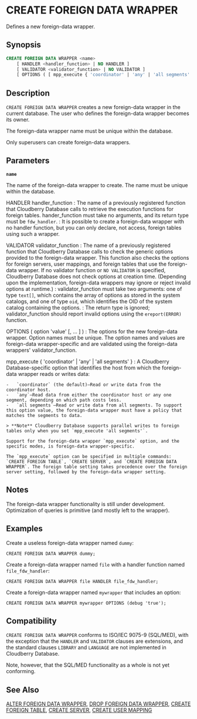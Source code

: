 # CREATE FOREIGN DATA WRAPPER

Defines a new foreign-data wrapper.

## Synopsis

```sql
CREATE FOREIGN DATA WRAPPER <name>
    [ HANDLER <handler_function> | NO HANDLER ]
    [ VALIDATOR <validator_function> | NO VALIDATOR ]
    [ OPTIONS ( [ mpp_execute { 'coordinator' | 'any' | 'all segments' } [, ] ] <option> '<value>' [, ... ] ) ]
```

## Description

`CREATE FOREIGN DATA WRAPPER` creates a new foreign-data wrapper in the current database. The user who defines the foreign-data wrapper becomes its owner.

The foreign-data wrapper name must be unique within the database.

Only superusers can create foreign-data wrappers.

## Parameters

**`name`**

The name of the foreign-data wrapper to create. The name must be unique within the database.

HANDLER handler_function
:   The name of a previously registered function that Cloudberry Database calls to retrieve the execution functions for foreign tables. hander_function must take no arguments, and its return type must be `fdw_handler`.
:   It is possible to create a foreign-data wrapper with no handler function, but you can only declare, not access, foreign tables using such a wrapper.

VALIDATOR validator_function
:   The name of a previously registered function that Cloudberry Database calls to check the generic options provided to the foreign-data wrapper. This function also checks the options for foreign servers, user mappings, and foreign tables that use the foreign-data wrapper. If no validator function or `NO VALIDATOR` is specified, Cloudberry Database does not check options at creation time. (Depending upon the implementation, foreign-data wrappers may ignore or reject invalid options at runtime.)
:    validator_function must take two arguments: one of type `text[]`, which contains the array of options as stored in the system catalogs, and one of type `oid`, which identifies the OID of the system catalog containing the options.
:   The return type is ignored; validator_function should report invalid options using the `ereport(ERROR)` function.

OPTIONS ( option 'value' [, ... ] )
:   The options for the new foreign-data wrapper. Option names must be unique. The option names and values are foreign-data wrapper-specific and are validated using the foreign-data wrappers' validator_function.

mpp_execute { 'coordinator' | 'any' | 'all segments' }
:   A Cloudberry Database-specific option that identifies the host from which the foreign-data wrapper reads or writes data:

    -   `coordinator` (the default)—Read or write data from the coordinator host.
    -   `any`—Read data from either the coordinator host or any one segment, depending on which path costs less.
    -   `all segments`—Read or write data from all segments. To support this option value, the foreign-data wrapper must have a policy that matches the segments to data.

    > **Note** Cloudberry Database supports parallel writes to foreign tables only when you set `mpp_execute 'all segments'`.

    Support for the foreign-data wrapper `mpp_execute` option, and the specific modes, is foreign-data wrapper-specific.

    The `mpp_execute` option can be specified in multiple commands: `CREATE FOREIGN TABLE`, `CREATE SERVER`, and `CREATE FOREIGN DATA WRAPPER`. The foreign table setting takes precedence over the foreign server setting, followed by the foreign-data wrapper setting.

## Notes

The foreign-data wrapper functionality is still under development. Optimization of queries is primitive (and mostly left to the wrapper).

## Examples

Create a useless foreign-data wrapper named `dummy`:

```
CREATE FOREIGN DATA WRAPPER dummy;
```

Create a foreign-data wrapper named `file` with a handler function named `file_fdw_handler`:

```
CREATE FOREIGN DATA WRAPPER file HANDLER file_fdw_handler;
```

Create a foreign-data wrapper named `mywrapper` that includes an option:

```
CREATE FOREIGN DATA WRAPPER mywrapper OPTIONS (debug 'true');
```

## Compatibility

`CREATE FOREIGN DATA WRAPPER` conforms to ISO/IEC 9075-9 (SQL/MED), with the exception that the `HANDLER` and `VALIDATOR` clauses are extensions, and the standard clauses `LIBRARY` and `LANGUAGE` are not implemented in Cloudberry Database.

Note, however, that the SQL/MED functionality as a whole is not yet conforming.

## See Also

[ALTER FOREIGN DATA WRAPPER](/docs/sql-statements/sql-statement-alter-foreign-data-wrapper.md), [DROP FOREIGN DATA WRAPPER](/docs/sql-statements/sql-statement-drop-foreign-data-wrapper.md), [CREATE FOREIGN TABLE](/docs/sql-statements/sql-statement-create-foreign-table.md), [CREATE SERVER](/docs/sql-statements/sql-statement-create-server.md), [CREATE USER MAPPING](/docs/sql-statements/sql-statement-create-user-mapping.md)



